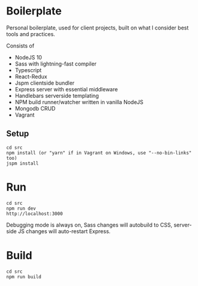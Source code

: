 # Boilerplate

Personal boilerplate, used for client projects, built on what I consider best tools and practices.

Consists of 

- NodeJS 10 
- Sass with lightning-fast compiler
- Typescript
- React-Redux
- Jspm clientside bundler
- Express server with essential middleware
- Handlebars serverside templating
- NPM build runner/watcher written in vanilla NodeJS
- Mongodb CRUD
- Vagrant


## Setup

    cd src
    npm install (or "yarn" if in Vagrant on Windows, use "--no-bin-links" too)
    jspm install

# Run

    cd src
    npm run dev
    http://localhost:3000

Debugging mode is always on, Sass changes will autobuild to CSS, server-side JS changes will auto-restart Express.

# Build

    cd src
    npm run build

